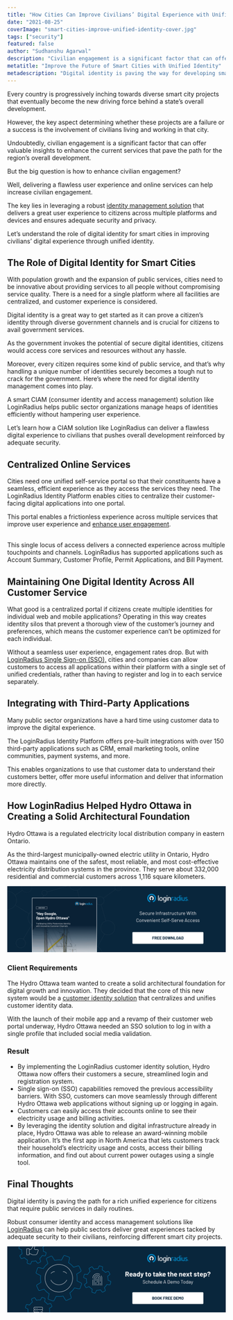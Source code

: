 ```yaml
---
title: "How Cities Can Improve Civilians’ Digital Experience with Unified Identity"
date: "2021-08-25"
coverImage: "smart-cities-improve-unified-identity-cover.jpg"
tags: ["security"]
featured: false
author: "Sudhanshu Agarwal"
description: "Civilian engagement is a significant factor that can offer valuable insights to enhance the current services that pave the path for the region’s overall development. This post highlights the role of digital identities in supporting the idea of smart cities."
metatitle: "Improve the Future of Smart Cities with Unified Identity"
metadescription: "Digital identity is paving the way for developing smart cities that helps to deliver a unified customer experience to civilians. Here’s an insightful read."
---
```


Every country is progressively inching towards diverse smart city projects that eventually become the new driving force behind a state’s overall development. 

However, the key aspect determining whether these projects are a failure or a success is the involvement of civilians living and working in that city. 

Undoubtedly, civilian engagement is a significant factor that can offer valuable insights to enhance the current services that pave the path for the region’s overall development. 

But the big question is how to enhance civilian engagement?

Well, delivering a flawless user experience and online services can help increase civilian engagement. 

The key lies in leveraging a robust [identity management solution](https://www.loginradius.com/b2b-identity/) that delivers a great user experience to citizens across multiple platforms and devices and ensures adequate security and privacy. 

Let’s understand the role of digital identity for smart cities in improving civilians’ digital experience through unified identity.


## The Role of Digital Identity for Smart Cities

With population growth and the expansion of public services, cities need to be innovative about providing services to all people without compromising service quality. There is a need for a single platform where all facilities are centralized, and customer experience is considered.

Digital identity is a great way to get started as it can prove a citizen’s identity through diverse government channels and is crucial for citizens to avail government services. 

As the government invokes the potential of secure digital identities, citizens would access core services and resources without any hassle. 

Moreover, every citizen requires some kind of public service, and that’s why handling a unique number of identities securely becomes a tough nut to crack for the government. Here’s where the need for digital identity management comes into play. 

A smart CIAM (consumer identity and access management) solution like LoginRadius helps public sector organizations manage heaps of identities efficiently without hampering user experience. 

Let’s learn how a CIAM solution like LoginRadius can deliver a flawless digital experience to civilians that pushes overall development reinforced by adequate security.


## Centralized Online Services

Cities need one unified self-service portal so that their constituents have a seamless, efficient experience as they access the services they need. The LoginRadius Identity Platform enables cities to centralize their customer-facing digital applications into one portal. 

This portal enables a frictionless experience across multiple services that improve user experience and [enhance user engagement](https://www.loginradius.com/customer-experience-solutions/). 

 \
This single locus of access delivers a connected experience across multiple touchpoints and channels. LoginRadius has supported applications such as Account Summary, Customer Profile, Permit Applications, and Bill Payment. 


## Maintaining One Digital Identity Across All Customer Service

What good is a centralized portal if citizens create multiple identities for individual web and mobile applications? Operating in this way creates identity silos that prevent a thorough view of the customer’s journey and preferences, which means the customer experience can’t be optimized for each individual.

Without a seamless user experience, engagement rates drop. But with [LoginRadius Single Sign-on (SSO),](https://www.loginradius.com/single-sign-on/) cities and companies can allow customers to access all applications within their platform with a single set of unified credentials, rather than having to register and log in to each service separately. 


## Integrating with Third-Party Applications

Many public sector organizations have a hard time using customer data to improve the digital experience. 

The LoginRadius Identity Platform offers pre-built integrations with over 150 third-party applications such as CRM, email marketing tools, online communities, payment systems, and more.

This enables organizations to use that customer data to understand their customers better, offer more useful information and deliver that information more directly.


## How LoginRadius Helped Hydro Ottawa in Creating a Solid Architectural Foundation 

Hydro Ottawa is a regulated electricity local distribution company in eastern Ontario. 

As the third-largest municipally-owned electric utility in Ontario, Hydro Ottawa maintains one of the safest, most reliable, and most cost-effective electricity distribution systems in the province.  They serve about 332,000 residential and commercial customers across 1,116 square kilometers.

[![smart-cities-improve-unified-identity-Hydro-Ottawa](smart-cities-improve-unified-identity-Hydro-Ottawa.png)](https://www.loginradius.com/resource/case-study-page-hydro-ottawa/)


### Client Requirements 

The Hydro Ottawa team wanted to create a solid architectural foundation for digital growth and innovation. They decided that the core of this new system would be a [customer identity solution](https://www.loginradius.com/)  that centralizes and unifies customer identity data.

With the launch of their mobile app and a revamp of their customer web portal underway, Hydro Ottawa needed an SSO solution to log in with a single profile that included social media validation.


### Result



* By implementing the LoginRadius customer identity solution, Hydro Ottawa now offers their customers a secure, streamlined login and registration system. 
* Single sign-on (SSO) capabilities removed the previous accessibility barriers. With SSO, customers can move seamlessly through different Hydro Ottawa web applications without signing up or logging in again. 
* Customers can easily access their accounts online to see their electricity usage and billing activities.
* By leveraging the identity solution and digital infrastructure already in place, Hydro Ottawa was able to release an award-winning mobile application. It’s the first app in North America that lets customers track their household’s electricity usage and costs, access their billing information, and find out about current power outages using a single tool.


## Final Thoughts 

Digital identity is paving the path for a rich unified experience for citizens that require public services in daily routines. 

Robust consumer identity and access management solutions like [LoginRadius](https://www.loginradius.com/contact-sales/) can help public sectors deliver great experiences tacked by adequate security to their civilians, reinforcing different smart city projects. 


[![LoginRadius Book a Demo](../../assets/book-a-demo-loginradius.png)](https://www.loginradius.com/book-a-demo/)
